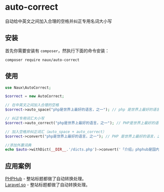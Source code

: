 # auto-correct
自动给中英文之间加入合理的空格并纠正专用名词大小写

## 安装
首先你需要安装有 `composer`，然执行下面的命令安装：
```
composer require naux/auto-correct
```

## 使用
```php
use Naux\AutoCorrect;

$correct = new AutoCorrect;

// 在中英文之间加入合理的空格
$correct->auto_space("php是世界上最好的语言，之一"); // php 是世界上最好的语言，之一

// 纠正专用词汇大小写
$correct->auto_correct("php是世界上最好的语言，之一"); // PHP是世界上最好的语言，之一

// 加入空格并纠正词汇（auto_space + auto_correct）
$correct->convert("php是世界上最好的语言，之一"); // PHP 是世界上最好的语言，之一

//添加外置词典
echo $auto->withDict(__DIR__.'/dicts.php')->convert('「介绍」phphub是国内php和laravel社区');

```

## 应用案例

[PHPHub](https://phphub.org/) - 整站标题都做了自动转换处理。  
[Laravel.so](http://laravel.so/) - 整站标题都做了自动转换处理。
